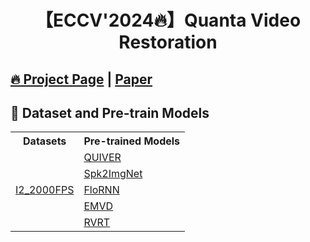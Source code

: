 <div align="center">

# 【ECCV'2024🔥】Quanta Video Restoration
</div>

## [🔥 Project Page](https://chennuriprateek.github.io/Quanta_Video_Restoration-QUIVER-/) | [Paper](https://arxiv.org/pdf/2410.14994) 

## 🧩 Dataset and Pre-train Models
<!--- 
| Datasets | Pre-train Models |
|:-----: |:-----: |
| [I2_2000FPS](https://app.box.com/s/0yzzajq1pnhyya057ilerzjia4qtsvhc) | [Pretrained restoration model (Coming Soon)](https://www.google.com/) |
-->
<table>
  <tr>
    <th>Datasets</th>
    <th>Pre-trained Models</th>
  </tr>
  <tr>
    <td rowspan="6"><a href="https://app.box.com/s/0yzzajq1pnhyya057ilerzjia4qtsvhc">I2_2000FPS</a></td>
    <td><a href="https://app.box.com/s/hdf1xk99p12yuj05tqdm4y6sfilj8wsv">QUIVER</a></td>
  </tr>
  <tr>
    <td><a href="https://app.box.com/s/ebfp4nkomk5je7bvc4l2xm9a2kp2waa7">Spk2ImgNet</a></td>
  </tr>
  <tr>
    <td><a href="https://app.box.com/s/xlg2zjj8nnjmh7t2xaat7ycdr6yptzuh">FloRNN</a></td>
  </tr>
  <tr>
    <td><a href="https://app.box.com/s/r2rr3w3h6jmbzep9tw0dyqkoq29vu26y">EMVD</a></td>
  </tr>
  <tr>
    <td><a href="https://app.box.com/s/ivbbhjp0w1wccggokzfeyapqiv1uh4bl">RVRT</a></td>
  </tr>
</table>

<!---               
## 🔑 Setup and Prepare LMDB files
```
this is a code place holder
```
place holder

## 🛠️ Training
place holder

## 🚀 Performance Evaluation
place holder

## 👍 Useful Links
place holder, put few other datasets here

## 📜 Citation
place holder
``` -->
